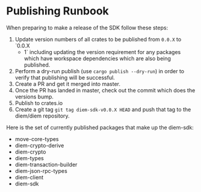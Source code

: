 # Publishing Runbook

When preparing to make a release of the SDK follow these steps:
1. Update version numbers of all crates to be published from `0.0.X` to `0.0.X
   + 1` including updating the version requirement for any packages which have
   workspace dependencies which are also being published.
2. Perform a dry-run publish (use `cargo publish --dry-run`) in order to verify that publishing will be successful.
3. Create a PR and get it merged into master.
4. Once the PR has landed in master, check out the commit which does the versions bump.
5. Publish to crates.io
6. Create a git tag `git tag diem-sdk-v0.0.X HEAD` and push that tag to the diem/diem repository.

Here is the set of currently published packages that make up the diem-sdk:
* move-core-types
* diem-crypto-derive
* diem-crypto
* diem-types
* diem-transaction-builder
* diem-json-rpc-types
* diem-client
* diem-sdk
